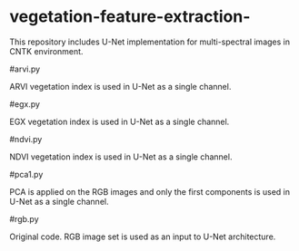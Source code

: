 # vegetation-feature-extraction-

This repository includes U-Net implementation for multi-spectral images in CNTK environment. 

#arvi.py

ARVI vegetation index is used in U-Net as a single channel.

#egx.py

EGX vegetation index is used in U-Net as a single channel.

#ndvi.py

NDVI vegetation index is used in U-Net as a single channel.

#pca1.py

PCA is applied on the RGB images and only the first components is used in U-Net as a single channel.

#rgb.py

Original code. RGB image set is used as an input to U-Net architecture.
